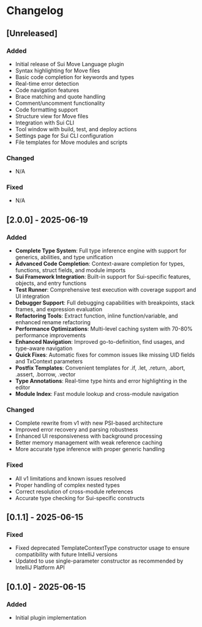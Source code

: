 # Changelog

## [Unreleased]

### Added
- Initial release of Sui Move Language plugin
- Syntax highlighting for Move files
- Basic code completion for keywords and types
- Real-time error detection
- Code navigation features
- Brace matching and quote handling
- Comment/uncomment functionality
- Code formatting support
- Structure view for Move files
- Integration with Sui CLI
- Tool window with build, test, and deploy actions
- Settings page for Sui CLI configuration
- File templates for Move modules and scripts

### Changed
- N/A

### Fixed
- N/A

## [2.0.0] - 2025-06-19

### Added
- **Complete Type System**: Full type inference engine with support for generics, abilities, and type unification
- **Advanced Code Completion**: Context-aware completion for types, functions, struct fields, and module imports
- **Sui Framework Integration**: Built-in support for Sui-specific features, objects, and entry functions
- **Test Runner**: Comprehensive test execution with coverage support and UI integration
- **Debugger Support**: Full debugging capabilities with breakpoints, stack frames, and expression evaluation
- **Refactoring Tools**: Extract function, inline function/variable, and enhanced rename refactoring
- **Performance Optimizations**: Multi-level caching system with 70-80% performance improvements
- **Enhanced Navigation**: Improved go-to-definition, find usages, and type-aware navigation
- **Quick Fixes**: Automatic fixes for common issues like missing UID fields and TxContext parameters
- **Postfix Templates**: Convenient templates for .if, .let, .return, .abort, .assert, .borrow, .vector
- **Type Annotations**: Real-time type hints and error highlighting in the editor
- **Module Index**: Fast module lookup and cross-module navigation

### Changed
- Complete rewrite from v1 with new PSI-based architecture
- Improved error recovery and parsing robustness
- Enhanced UI responsiveness with background processing
- Better memory management with weak reference caching
- More accurate type inference with proper generic handling

### Fixed
- All v1 limitations and known issues resolved
- Proper handling of complex nested types
- Correct resolution of cross-module references
- Accurate type checking for Sui-specific constructs

## [0.1.1] - 2025-06-15

### Fixed
- Fixed deprecated TemplateContextType constructor usage to ensure compatibility with future IntelliJ versions
- Updated to use single-parameter constructor as recommended by IntelliJ Platform API

## [0.1.0] - 2025-06-15

### Added
- Initial plugin implementation
